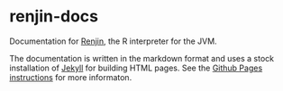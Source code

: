 renjin-docs
===========

Documentation for [Renjin](https://github.com/bedatadriven/renjin), the R
interpreter for the JVM.

The documentation is written in the markdown format and uses a stock
installation of [Jekyll](http://www.jekyllrb.com) for building HTML pages. See
the [Github Pages instructions](https://help.github.com/articles/using-jekyll-with-pages) 
for more informaton.
